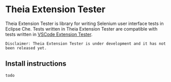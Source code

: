 # Theia Extension Tester

Theia Extension Tester is library for writing Selenium user interface tests in Eclipse Che.
Tests written in Theia Extension Tester are compatible with tests written in [VSCode Extension Tester](https://github.com/redhat-developer/vscode-extension-tester).

`Disclaimer: Theia Extension Tester is under development and it has not been released yet.`

## Install instructions

`todo`